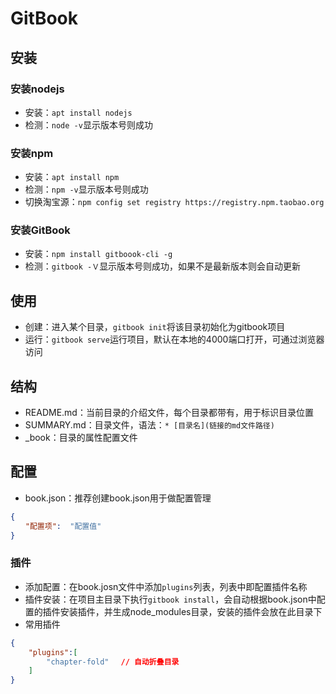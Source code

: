 # GitBook

## 安装

### 安装nodejs

- 安装：`apt install nodejs`
- 检测：`node -v`显示版本号则成功

### 安装npm

- 安装：`apt install npm`
- 检测：`npm -v`显示版本号则成功
- 切换淘宝源：`npm config set registry https://registry.npm.taobao.org`

### 安装GitBook

- 安装：`npm install gitboook-cli -g`
- 检测：`gitbook -Ｖ`显示版本号则成功，如果不是最新版本则会自动更新

## 使用

- 创建：进入某个目录，`gitbook init`将该目录初始化为gitbook项目
- 运行：`gitbook serve`运行项目，默认在本地的4000端口打开，可通过浏览器访问

## 结构

- README.md：当前目录的介绍文件，每个目录都带有，用于标识目录位置
- SUMMARY.md：目录文件，语法：`* [目录名](链接的md文件路径)`
- _book：目录的属性配置文件

## 配置

- book.json：推荐创建book.json用于做配置管理

```json
{
　　"配置项":  "配置值"
}
```

### 插件

- 添加配置：在book.josn文件中添加`plugins`列表，列表中即配置插件名称
- 插件安装：在项目主目录下执行`gitbook install`，会自动根据book.json中配置的插件安装插件，并生成node_modules目录，安装的插件会放在此目录下
- 常用插件

```json
{
    "plugins":[
        "chapter-fold" 　// 自动折叠目录
    ]
}
```
